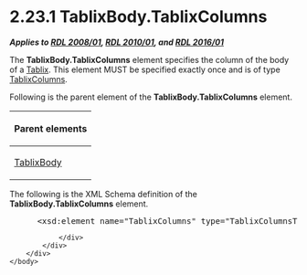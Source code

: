 <html dir="LTR" xmlns:mshelp="http://msdn.microsoft.com/mshelp" xmlns:ddue="http://ddue.schemas.microsoft.com/authoring/2003/5" xmlns:xlink="http://www.w3.org/1999/xlink" xmlns:tool="http://www.microsoft.com/tooltip">
    <head>
        <meta http-equiv="Content-Type" content="text/html; CHARSET=utf-8"></meta>
        <meta name="save" content="history"></meta>
        <title>2.23.1 TablixBody.TablixColumns</title>
        <xml>
            <mshelp:toctitle title="2.23.1 TablixBody.TablixColumns"></mshelp:toctitle>
            <mshelp:rltitle title="[MS-RDL]: TablixBody.TablixColumns"></mshelp:rltitle>
            <mshelp:keyword index="A" term="8dc4048c-caa2-4dbd-991c-d1645a0954b3"></mshelp:keyword>
            <mshelp:attr name="DCSext.ContentType" value="open specification"></mshelp:attr>
            <mshelp:attr name="AssetID" value="8dc4048c-caa2-4dbd-991c-d1645a0954b3"></mshelp:attr>
            <mshelp:attr name="TopicType" value="kbRef"></mshelp:attr>
            <mshelp:attr name="DCSext.Title" value="[MS-RDL]: TablixBody.TablixColumns" />
        </xml>
    </head>
    <body>
        <div id="header">
            <h1 class="heading">2.23.1 TablixBody.TablixColumns</h1>
        </div>
        <div id="mainSection">
            <div id="mainBody">
                <div id="allHistory" class="saveHistory"></div>
                <div id="sectionSection0" class="section" name="collapseableSection">
                    

<p><b><i>Applies to </i></b><a href="1e855f94-4617-47e4-b89e-0856c6cb420f.html"><b><i>RDL 2008/01</i></b></a><b><i>,
</i></b><a href="3428e690-a348-4ec7-8a6a-8efb42d2cdee.html"><b><i>RDL 2010/01</i></b></a><b><i>,
and </i></b><a href="52ce3983-2bfc-4e72-9359-42aaf5fe4509.html"><b><i>RDL 2016/01</i></b></a></p>

<p>The <b>TablixBody.TablixColumns</b> element specifies the
column of the body of a <a href="e42fb86e-799a-4202-8845-ac38831efccb.html">Tablix</a>.
This element MUST be specified exactly once and is of type <a href="f438c69f-0318-4f96-876a-e3d0af108e54.html">TablixColumns</a>.</p>

<p>Following is the parent element of the <b>TablixBody.TablixColumns</b>
element. </p>

<table>
 <thead>
  <tr>
   <th>
   <p>Parent elements</p>
   </th>
  </tr>
 </thead>
 <tr>
  <td>
  <p><a href="3a4ea889-ce18-43be-940c-2dede59ea640.html">TablixBody</a></p>
  </td>
 </tr>
</table>

<p>The following is the XML Schema definition of the <b>TablixBody.TablixColumns</b>
element.</p>

<dl>
<dd>
<div><pre> &lt;xsd:element name=&quot;TablixColumns&quot; type=&quot;TablixColumnsType&quot; minOccurs=&quot;1&quot; maxOccurs=&quot;1&quot; /&gt;
</pre></div>
</dd></dl>


                </div>
            </div>
        </div>
    </body>
</html>